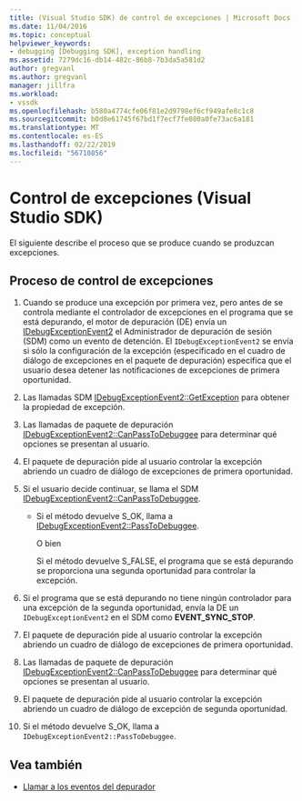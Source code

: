 ```yaml
---
title: (Visual Studio SDK) de control de excepciones | Microsoft Docs
ms.date: 11/04/2016
ms.topic: conceptual
helpviewer_keywords:
- debugging [Debugging SDK], exception handling
ms.assetid: 7279dc16-db14-482c-86b8-7b3da5a581d2
author: gregvanl
ms.author: gregvanl
manager: jillfra
ms.workload:
- vssdk
ms.openlocfilehash: b580a4774cfe06f81e2d9798ef6cf949afe8c1c8
ms.sourcegitcommit: b0d8e61745f67bd1f7ecf7fe080a0fe73ac6a181
ms.translationtype: MT
ms.contentlocale: es-ES
ms.lasthandoff: 02/22/2019
ms.locfileid: "56710856"
---
```

# <a name="exception-handling-visual-studio-sdk"></a>Control de excepciones (Visual Studio SDK)
El siguiente describe el proceso que se produce cuando se produzcan excepciones.

## <a name="exception-handling-process"></a>Proceso de control de excepciones

1.  Cuando se produce una excepción por primera vez, pero antes de se controla mediante el controlador de excepciones en el programa que se está depurando, el motor de depuración (DE) envía un [IDebugExceptionEvent2](../../extensibility/debugger/reference/idebugexceptionevent2.md) el Administrador de depuración de sesión (SDM) como un evento de detención. El `IDebugExceptionEvent2` se envía si sólo la configuración de la excepción (especificado en el cuadro de diálogo de excepciones en el paquete de depuración) especifica que el usuario desea detener las notificaciones de excepciones de primera oportunidad.

2.  Las llamadas SDM [IDebugExceptionEvent2::GetException](../../extensibility/debugger/reference/idebugexceptionevent2-getexception.md) para obtener la propiedad de excepción.

3.  Las llamadas de paquete de depuración [IDebugExceptionEvent2::CanPassToDebuggee](../../extensibility/debugger/reference/idebugexceptionevent2-canpasstodebuggee.md) para determinar qué opciones se presentan al usuario.

4.  El paquete de depuración pide al usuario controlar la excepción abriendo un cuadro de diálogo de excepciones de primera oportunidad.

5.  Si el usuario decide continuar, se llama el SDM [IDebugExceptionEvent2::CanPassToDebuggee](../../extensibility/debugger/reference/idebugexceptionevent2-canpasstodebuggee.md).

    -   Si el método devuelve S_OK, llama a [IDebugExceptionEvent2::PassToDebuggee](../../extensibility/debugger/reference/idebugexceptionevent2-passtodebuggee.md).

         O bien

         Si el método devuelve S_FALSE, el programa que se está depurando se proporciona una segunda oportunidad para controlar la excepción.

6.  Si el programa que se está depurando no tiene ningún controlador para una excepción de la segunda oportunidad, envía la DE un `IDebugExceptionEvent2` en el SDM como **EVENT_SYNC_STOP**.

7.  El paquete de depuración pide al usuario controlar la excepción abriendo un cuadro de diálogo de excepciones de primera oportunidad.

8.  Las llamadas de paquete de depuración [IDebugExceptionEvent2::CanPassToDebuggee](../../extensibility/debugger/reference/idebugexceptionevent2-canpasstodebuggee.md) para determinar qué opciones se presentan al usuario.

9. El paquete de depuración pide al usuario controlar la excepción abriendo un cuadro de diálogo de excepción de segunda oportunidad.

10. Si el método devuelve S_OK, llama a `IDebugExceptionEvent2::PassToDebuggee`.

## <a name="see-also"></a>Vea también
- [Llamar a los eventos del depurador](../../extensibility/debugger/calling-debugger-events.md)